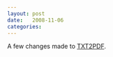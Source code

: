```yaml
---
layout: post
date:   2008-11-06
categories:
---
```

A few changes made to <a href="rexx/txt2pdf/">TXT2PDF</a>.
